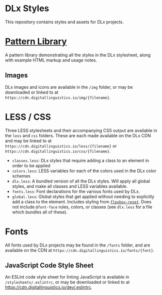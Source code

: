 # DLx Styles
This repository contains styles and assets for DLx projects.

# [Pattern Library](http://developer.digitallinguistics.io/styles/patterns/)
A pattern library demonstrating all the styles in the DLx stylesheet, along with example HTML markup and usage notes.

## Images
DLx images and icons are available in the `/img` folder, or may be downloaded or linked to at `https://cdn.digitallinguistics.io/img/{filename}`.

# LESS / CSS
Three LESS stylesheets and their accompanying CSS output are available in the `less` and `css` folders. These are each made available on the DLx CDN and may be linked to at `https://cdn.digitallinguistics.io/less/{filename}` or `https://cdn.digitallinguistics.io/css/{filename}`.

- `classes.less`: DLx styles that require adding a class to an element in order to be applied
- `colors.less`: LESS variables for each of the colors used in the DLx color schemes
- `dlx.less`: A bundled version of all the DLx styles. Will apply all global styles, and make all classes and LESS variables available.
- `fonts.less`: Font declarations for the various fonts used by DLx.
- `global.less`: Global styles that get applied without needing to explicitly add a class to the element. Includes styling from [`flexbox-reset`](https://www.npmjs.com/package/flexbox-reset). Does not include `@font-face` rules, colors, or classes (see `dlx.less` for a file which bundles all of these).

# Fonts
All fonts used by DLx projects may be found in the `/fonts` folder, and are available on the CDN at `https://cdn.digitallinguistics.io/fonts/{font}`.

## JavaScript Code Style Sheet
An ESLint code style sheet for linting JavaScript is available in `/stylesheets/.eslintrc`, or may be downloaded or linked to at https://cdn.digitallinguistics.io/dev/.eslintrc.

